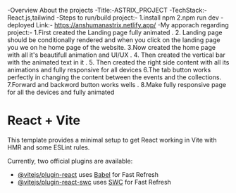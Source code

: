 
-Overview About the projects
-Title:-ASTRIX_PROJECT
-TechStack:- React.js,tailwind
-Steps to run/build project:- 
1.install npm 
2.npm run dev
-deployed Link:-
https://anshumanastrix.netlify.app/
-My apporach regarding project:-
1.First created the Landing page fully animated .
2. Landing page should be conditionally rendered and when you click on the landing page you we on he home page of the website.
3.Now created the home page with all it's beautifull animation and UI/UX .
4. Then created the vertical bar with the animated text in it .
5. Then created the right side content with all its animations and fully responsive for all devices 
6.The tab button works perfectly in changing the content between the events and the collections.
7.Forward and backword button works wells .
8.Make fully responsive page for all the devices and fully animated














# React + Vite

This template provides a minimal setup to get React working in Vite with HMR and some ESLint rules.

Currently, two official plugins are available:

- [@vitejs/plugin-react](https://github.com/vitejs/vite-plugin-react/blob/main/packages/plugin-react/README.md) uses [Babel](https://babeljs.io/) for Fast Refresh
- [@vitejs/plugin-react-swc](https://github.com/vitejs/vite-plugin-react-swc) uses [SWC](https://swc.rs/) for Fast Refresh
